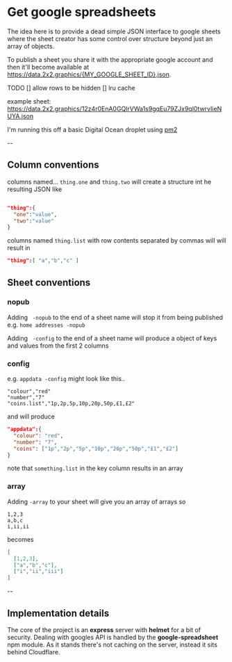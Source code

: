 # Get google spreadsheets

The idea here is to provide a dead simple JSON interface to google sheets where the sheet creator has some control over structure beyond just an array of objects.

To publish a sheet you share it with the appropriate google account and then it'll become available at
https://data.2x2.graphics/{MY_GOOGLE_SHEET_ID}.json.

TODO
 [] allow rows to be hidden
 [] lru cache

example sheet:
https://data.2x2.graphics/12z4r0EnA0GQIrVWa1s9gqEu79ZJx9ql0twrvIieNUYA.json

I'm running this off a basic Digital Ocean droplet using [pm2](https://pm2.keymetrics.io)

--

## Column conventions
columns named...
`thing.one` and `thing.two` will  create a structure int he resulting JSON like
```json

"thing":{
  "one":"value",
  "two":"value"
}
```

columns named `thing.list` with row contents separated by commas will
will result in 
```json
"thing":[ "a","b","c" ]
```

## Sheet conventions

### nopub

Adding ` -nopub` to the end of a sheet name will stop it from being published
e.g. `home addresses -nopub`

Adding ` -config` to the end of a sheet name will produce a object of keys and values from the first 2 columns


### config

e.g.
`appdata -config`
might look like this..

```csv
"colour","red"
"number","7"
"coins.list","1p,2p,5p,10p,20p,50p,£1,£2"
```

and will produce
```json
"appdata":{
  "colour": "red",
  "number": "7",
  "coins": ["1p","2p","5p","10p","20p","50p","£1","£2"]
}
```

note that `something.list` in the key column results in an array

### array
Adding `-array` to your sheet will give you an array of arrays 
so
```csv
1,2,3
a,b,c
i,ii,ii
```
becomes
```json
[
  [1,2,3],
  ["a","b","c"],
  ["i","ii","iii"]
]
```

--

## Implementation details

The core of the project is an __express__ server with __helmet__ for a bit of security. Dealing with googles API is handled by the __google-spreadsheet__ npm module. As it stands there's not caching on the server, instead it sits behind Cloudflare.
